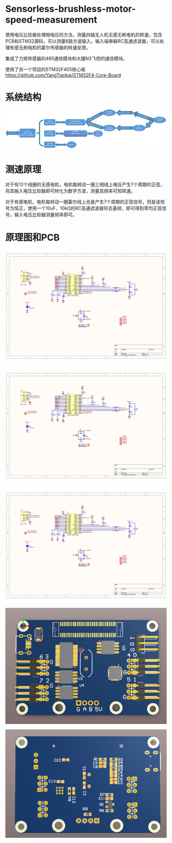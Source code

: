 # Sensorless-brushless-motor-speed-measurement
使用电压比较器处理相电压的方法，测量四轴无人机无感无刷电机的转速，包含PCB和STM32源码，可以测量8路方波输入。输入端串联RC高通滤波器，可以处理有感无刷电机的霍尔传感器的转速反馈。

集成了力矩传感器的485通信模块和大疆N3飞控的通信模块。

使用了另一个项目的STM32F405核心板  
https://github.com/YangTiankai/STM32F4-Core-Board


# 系统结构

![系统结构](https://github.com/YangTiankai/Sensorless-brushless-motor-speed-measurement/blob/master/readmefile/sysstrc.png)

# 测速原理
对于有12个线圈的无感电机，电机每转动一圈三相线上电压产生7个周期的正弦，将其输入电压比较器即可转化为数字方波，测量其频率可知转速。

对于有感电机，电机每转动一圈霍尔线上也是产生7个周期的正弦信号，但是该信号为恒正，使用一个10uF、10kΩ的RC高通滤波器将去基频，即可得到零均正弦信号，输入电压比较器测量频率即可。

# 原理图和PCB

![SCH1](https://github.com/YangTiankai/Sensorless-brushless-motor-speed-measurement/blob/master/readmefile/SCH1.png)

![SCH2](https://github.com/YangTiankai/Sensorless-brushless-motor-speed-measurement/blob/master/readmefile/SCH1.png)

![SCH3](https://github.com/YangTiankai/Sensorless-brushless-motor-speed-measurement/blob/master/readmefile/SCH1.png)

![PCB1](https://github.com/YangTiankai/Sensorless-brushless-motor-speed-measurement/blob/master/readmefile/PCB1.png)

![PCB2](https://github.com/YangTiankai/Sensorless-brushless-motor-speed-measurement/blob/master/readmefile/PCB2.png)







